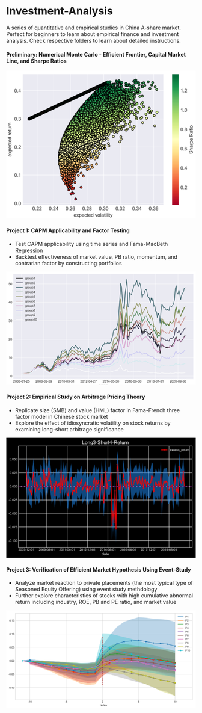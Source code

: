 # Investment-Analysis
A series of quantitative and empirical studies in China A-share market. Perfect for beginners to learn about empirical finance and investment analysis. Check respective folders to learn about detailed instructions.

#### Preliminary: Numerical Monte Carlo - Efficient Frontier, Capital Market Line, and Sharpe Ratios

<img src="./Efficient_Frontier/efficient_frontier.png" width="700">


#### Project 1: CAPM Applicability and Factor Testing
- Test CAPM applicability using time series and Fama-MacBeth Regression
- Backtest effectiveness of market value, PB ratio, momentum, and contrarian factor by constructing portfolios

<img src="./Project1/figures/group_by_last_ret_cum_return.png" width="700">

#### Project 2: Empirical Study on Arbitrage Pricing Theory
- Replicate size (SMB) and value (HML) factor in Fama-French three factor model in Chinese stock market
- Explore the effect of idiosyncratic volatility on stock returns by examining long-short arbitrage significance

<img src="./Project2/figures/arbitrage_3_4.png" width="700">

#### Project 3: Verification of Efficient Market Hypothesis Using Event-Study
- Analyze market reaction to private placements (the most typical type of Seasoned Equity Offering) using event study methdology
- Further explore characteristics of stocks with high cumulative abnormal return including industry, ROE, PB and PE ratio, and market value

<img src="./Project3/figures/group_by_circulate_with_rolling_CI_1.96.png" width="720">
